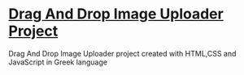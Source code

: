 # [Drag And Drop Image Uploader Project](https://godofwargreece.github.io/Drag-And-Drop-Image-Uploader/)

Drag And Drop Image Uploader project created with HTML,CSS and JavaScript in Greek language
